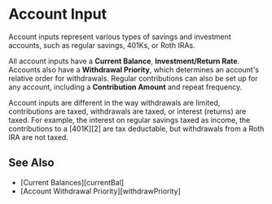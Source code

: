 # Account Input

Account inputs represent various types of savings and investment accounts,
such as regular savings, 401Ks, or Roth IRAs.

All account inputs have a __Current Balance__, 
__Investment/Return Rate__. Accounts also have a __Withdrawal Priority__, which 
determines an account's relative order for withdrawals. Regular 
contributions can also be set up for any account, including a 
__Contribution Amount__ and repeat frequency.

Account inputs are different in the way withdrawals are limited, contributions are taxed, 
withdrawals are taxed, or interest (returns) are taxed. For example, the interest on regular savings
taxed as income, the contributions to a [401K][2] are tax deductable, but withdrawals from a Roth IRA
are not taxed. 

## See Also

* [Current Balances][currentBal]
* [Account Withdrawal Priority][withdrawPriority]
